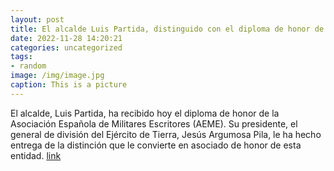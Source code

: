 ```yaml
---
layout: post
title: El alcalde Luis Partida, distinguido con el diploma de honor de la Asociación Española de Militares Escritores
date: 2022-11-28 14:20:21
categories: uncategorized
tags:
- random
image: /img/image.jpg
caption: This is a picture
---
```

El alcalde, Luis Partida, ha recibido hoy el diploma de honor de la Asociación Española de Militares Escritores (AEME). Su presidente, el general de división del Ejército de Tierra, Jesús Argumosa Pila, le ha hecho entrega de la distinción que le convierte en asociado de honor de esta entidad.  [link](https://www.ayto-villacanada.es/noticias/el-alcalde-luis-partida-distinguido-con-el-diploma-de-honor-de-la-asociacion-espanola-de-militares-escritores/)
